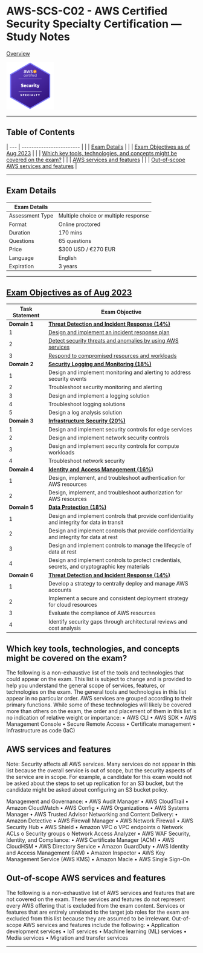 # AWS-SCS-C02 - AWS Certified Security Specialty Certification — Study Notes

[Overview](https://aws.amazon.com/certification/certified-security-specialty/)

<!-- <p align="center">
  <img src="images/aws-scs-badge.png" {:height="25%" width="25%"}>
</p>
<br/> -->

<a align="center" href="https://aws.amazon.com/certification/certified-security-specialty/">
  <img src="images/aws-scs-badge.png" {:height="25%" width="25%"}>
</a>

---  

## Table of Contents  

| --- | ------------------------ | 
| | [Exam Details](#exam-details) |
| | [Exam Objectives as of Aug 2023](#exam-objectives-as-of-aug-2023) | 
| | [Which key tools, technologies, and concepts might be covered on the exam?](#which-key-tools-technologies-and-concepts-might-be-covered-on-the-exam) |
| | [AWS services and features](#aws-services-and-features) |
| | [Out-of-scope AWS services and features](#out-of-scope-aws-services-and-features) |

---  

## Exam Details

Exam Details  |   |
------------- | - |  
Assessment Type	| Multiple choice or multiple response
Format	| Online proctored
Duration	| 170 mins
Questions | 65 questions
Price	| $300 USD / €270 EUR
Language	| English
Expiration |	3 years

---  

## [Exam Objectives as of Aug 2023](https://d1.awsstatic.com/training-and-certification/docs-security-spec/AWS-Certified-Security-Specialty_Exam-Guide.pdf)

| Task Statement | Exam Objective     | 
| ------------------------ | ------------------ | 
| **Domain 1** | [**Threat Detection and Incident Response (14%)**](domain1/README.md)
| 1 | [Design and implement an incident response plan](domain1/README.md#task-statement-1-design-and-implement-an-incident-response-plan)
| 2 | [Detect security threats and anomalies by using AWS services](domain1/README.md#task-statement-2-detect-security-threats-and-anomalies-by-using-aws-services)
| 3 | [Respond to compromised resources and workloads](domain1/README.md#task-statement-3-respond-to-compromised-resources-and-workloads)
| **Domain 2** | [**Security Logging and Monitoring (18%)**](domain2/README.md) 
| 1 | Design and implement monitoring and alerting to address security events
| 2 | Troubleshoot security monitoring and alerting
| 3 | Design and implement a logging solution
| 4 | Troubleshoot logging solutions
| 5 | Design a log analysis solution
| **Domain 3** | [**Infrastructure Security (20%)**](domain3/README.md)
| 1 | Design and implement security controls for edge services
| 2 | Design and implement network security controls 
| 3 | Design and implement security controls for compute workloads 
| 4 | Troubleshoot network security
| **Domain 4** | [**Identity and Access Management (16%)**](domain4/README.md)
| 1 | Design, implement, and troubleshoot authentication for AWS resources
| 2 | Design, implement, and troubleshoot authorization for AWS resources
| **Domain 5** | [**Data Protection (18%)**](domain5/README.md)
| 1 | Design and implement controls that provide confidentiality and integrity for data in transit
| 2 | Design and implement controls that provide confidentiality and integrity for data at rest
| 3 | Design and implement controls to manage the lifecycle of data at rest
| 4 | Design and implement controls to protect credentials, secrets, and cryptographic key materials
| **Domain 6** | [**Threat Detection and Incident Response (14%)**](domain6/README.md)
| 1 | Develop a strategy to centrally deploy and manage AWS accounts
| 2 | Implement a secure and consistent deployment strategy for cloud resources
| 3 | Evaluate the compliance of AWS resources
| 4 | Identify security gaps through architectural reviews and cost analysis



## Which key tools, technologies, and concepts might be covered on the exam?
The following is a non-exhaustive list of the tools and technologies that could appear on the exam. This list is subject to change and is provided to help you understand the general scope of services, features, or technologies on the exam. The general tools and technologies in this list appear in no particular order. AWS services are grouped according to their primary functions. While some of these technologies will likely be covered more than others on the exam, the order and placement of them in this list is no indication of relative weight or importance:
• AWS CLI
• AWS SDK
• AWS Management Console
• Secure Remote Access
• Certificate management
• Infrastructure as code (IaC)

## AWS services and features
Note: Security affects all AWS services. Many services do not appear in this list because the overall service is out of scope, but the security aspects of the service are in scope. For example, a candidate for this exam would not be asked about the steps to set up replication for an S3 bucket, but the candidate might be asked about configuring an S3 bucket policy.

Management and Governance:
• AWS Audit Manager
• AWS CloudTrail
• Amazon CloudWatch
• AWS Config
• AWS Organizations
• AWS Systems Manager
• AWS Trusted Advisor
Networking and Content Delivery:
• Amazon Detective
• AWS Firewall Manager
• AWS Network Firewall
• AWS Security Hub
• AWS Shield
• Amazon VPC
o VPC endpoints
o Network ACLs
o Security groups
o Network Access Analyzer
• AWS WAF
Security, Identity, and Compliance:
• AWS Certificate Manager (ACM)
• AWS CloudHSM
• AWS Directory Service
• Amazon GuardDuty
• AWS Identity and Access Management (IAM)
• Amazon Inspector
• AWS Key Management Service (AWS KMS)
• Amazon Macie
• AWS Single Sign-On

## Out-of-scope AWS services and features
The following is a non-exhaustive list of AWS services and features that are not covered on the exam. These services and features do not represent every AWS offering that is excluded from the exam content. Services or features that are entirely unrelated to the target job roles for the exam are excluded from this list because they are assumed to be irrelevant.
Out-of-scope AWS services and features include the following:
• Application development services
• IoT services
• Machine learning (ML) services
• Media services
• Migration and transfer services

---  
